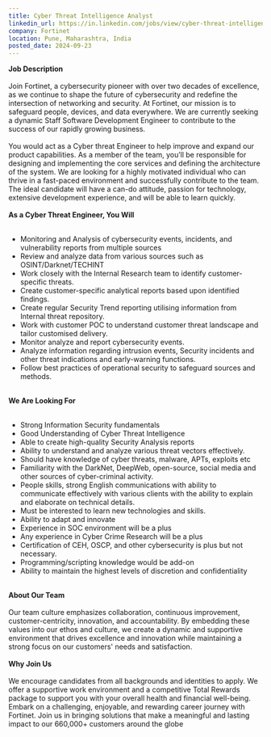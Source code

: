 ```yaml
---
title: Cyber Threat Intelligence Analyst
linkedin_url: https://in.linkedin.com/jobs/view/cyber-threat-intelligence-analyst-at-fortinet-4032775280?position=22&pageNum=0&refId=TbmlGnXPnGhBuzFITnrUHg%3D%3D&trackingId=WEmcVl5Dm52onu3MoEyAIA%3D%3D
company: Fortinet
location: Pune, Maharashtra, India
posted_date: 2024-09-23
---
```


<div class="description__text description__text--rich">
<section class="show-more-less-html" data-max-lines="5">
<div class="show-more-less-html__markup show-more-less-html__markup--clamp-after-5 relative overflow-hidden">
<strong>Job Description<br/><br/></strong>Join Fortinet, a cybersecurity pioneer with over two decades of excellence, as we continue to shape the future of cybersecurity and redefine the intersection of networking and security. At Fortinet, our mission is to safeguard people, devices, and data everywhere. We are currently seeking a dynamic Staff Software Development Engineer to contribute to the success of our rapidly growing business.<br/><br/>You would act as a Cyber threat Engineer to help improve and expand our product capabilities. As a member of the team, you’ll be responsible for designing and implementing the core services and defining the architecture of the system. We are looking for a highly motivated individual who can thrive in a fast-paced environment and successfully contribute to the team. The ideal candidate will have a can-do attitude, passion for technology, extensive development experience, and will be able to learn quickly.<br/><br/><strong>As a Cyber Threat Engineer, You Will<br/><br/></strong><ul><li>Monitoring and Analysis of cybersecurity events, incidents, and vulnerability reports from multiple sources</li><li>Review and analyze data from various sources such as OSINT/Darknet/TECHINT</li><li>Work closely with the Internal Research team to identify customer-specific threats.</li><li>Create customer-specific analytical reports based upon identified findings.</li><li>Create regular Security Trend reporting utilising information from Internal threat repository.</li><li>Work with customer POC to understand customer threat landscape and tailor customised delivery.</li><li>Monitor analyze and report cybersecurity events.</li><li>Analyze information regarding intrusion events, Security incidents and other threat indications and early-warning functions.</li><li>Follow best practices of operational security to safeguard sources and methods.<br/><br/></li></ul><strong>We Are Looking For<br/><br/></strong><ul><li>Strong Information Security fundamentals</li><li>Good Understanding of Cyber Threat Intelligence</li><li>Able to create high-quality Security Analysis reports</li><li>Ability to understand and analyze various threat vectors effectively.</li><li>Should have knowledge of cyber threats, malware, APTs, exploits etc</li><li>Familiarity with the DarkNet, DeepWeb, open-source, social media and other sources of cyber-criminal activity.</li><li>People skills, strong English communications with ability to communicate effectively with various clients with the ability to explain and elaborate on technical details.</li><li>Must be interested to learn new technologies and skills.</li><li>Ability to adapt and innovate</li><li>Experience in SOC environment will be a plus</li><li>Any experience in Cyber Crime Research will be a plus</li><li>Certification of CEH, OSCP, and other cybersecurity is plus but not necessary.</li><li>Programming/scripting knowledge would be add-on</li><li>Ability to maintain the highest levels of discretion and confidentiality<br/><br/></li></ul><strong>About Our Team<br/><br/></strong>Our team culture emphasizes collaboration, continuous improvement, customer-centricity, innovation, and accountability. By embedding these values into our ethos and culture, we create a dynamic and supportive environment that drives excellence and innovation while maintaining a strong focus on our customers' needs and satisfaction.<br/><br/><strong>Why Join Us<br/><br/></strong>We encourage candidates from all backgrounds and identities to apply. We offer a supportive work environment and a competitive Total Rewards package to support you with your overall health and financial well-being. Embark on a challenging, enjoyable, and rewarding career journey with Fortinet. Join us in bringing solutions that make a meaningful and lasting impact to our 660,000+ customers around the globe
        </div>


<!-- --> </section>
</div>